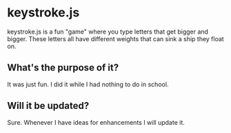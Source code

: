 # keystroke.js

keystroke.js is a fun "game" where you type letters that get bigger and bigger. These letters all have different weights that can sink a ship they float on.

## What's the purpose of it?

It was just fun. I did it while I had nothing to do in school.

## Will it be updated?

Sure. Whenever I have ideas for enhancements I will update it.